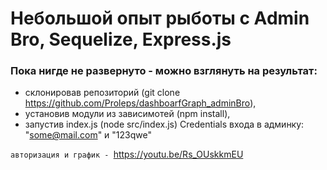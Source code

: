 # Небольшой опыт рыботы с Admin Bro, Sequelize, Express.js

### Пока нигде не развернуто - можно взглянуть на результат:
- склонировав репозиторий (git clone https://github.com/Proleps/dashboarfGraph_adminBro),
- установив модули из зависимотей (npm install),
- запустив index.js (node src/index.js)
Credentials входа в админку: "some@mail.com" и "123qwe"

`авторизация и график - `<https://youtu.be/Rs_OUskkmEU>
